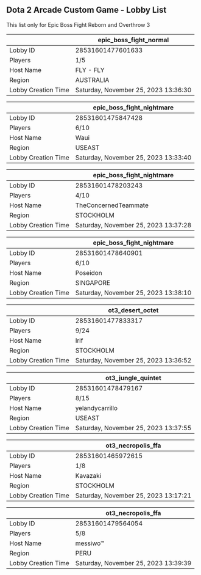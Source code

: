 ## Dota 2 Arcade Custom Game - Lobby List

This list only for Epic Boss Fight Reborn and Overthrow 3

|  | epic_boss_fight_normal |
| ------ | ------ |
| Lobby ID | 28531601477601633 |
| Players | 1/5 |
| Host Name | FLY - FLY |
| Region | AUSTRALIA |
| Lobby Creation Time | Saturday, November 25, 2023 13:36:30 |


|  | epic_boss_fight_nightmare |
| ------ | ------ |
| Lobby ID | 28531601475847428 |
| Players | 6/10 |
| Host Name | Waui |
| Region | USEAST |
| Lobby Creation Time | Saturday, November 25, 2023 13:33:40 |


|  | epic_boss_fight_nightmare |
| ------ | ------ |
| Lobby ID | 28531601478203243 |
| Players | 4/10 |
| Host Name | TheConcernedTeammate |
| Region | STOCKHOLM |
| Lobby Creation Time | Saturday, November 25, 2023 13:37:28 |


|  | epic_boss_fight_nightmare |
| ------ | ------ |
| Lobby ID | 28531601478640901 |
| Players | 6/10 |
| Host Name | Poseidon |
| Region | SINGAPORE |
| Lobby Creation Time | Saturday, November 25, 2023 13:38:10 |


|  | ot3_desert_octet |
| ------ | ------ |
| Lobby ID | 28531601477833317 |
| Players | 9/24 |
| Host Name | Irif |
| Region | STOCKHOLM |
| Lobby Creation Time | Saturday, November 25, 2023 13:36:52 |


|  | ot3_jungle_quintet |
| ------ | ------ |
| Lobby ID | 28531601478479167 |
| Players | 8/15 |
| Host Name | yelandycarrillo |
| Region | USEAST |
| Lobby Creation Time | Saturday, November 25, 2023 13:37:55 |


|  | ot3_necropolis_ffa |
| ------ | ------ |
| Lobby ID | 28531601465972615 |
| Players | 1/8 |
| Host Name | Kavazaki |
| Region | STOCKHOLM |
| Lobby Creation Time | Saturday, November 25, 2023 13:17:21 |


|  | ot3_necropolis_ffa |
| ------ | ------ |
| Lobby ID | 28531601479564054 |
| Players | 5/8 |
| Host Name | messiwo™ |
| Region | PERU |
| Lobby Creation Time | Saturday, November 25, 2023 13:39:39 |


